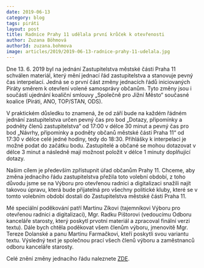 ```yaml
---
date: 2019-06-13
category: blog
tags: piráti
layout: post
title: Radnice Prahy 11 udělala první krůček k otevřenosti
author: Zuzana Böhmová
authorId: zuzana.bohmova
image: articles/2019/2019-06-13-radnice-prahy-11-udelala.jpg
---
```


Dne 13. 6. 2019 byl na jednání Zastupitelstva městské části Praha 11 schválen materiál, který mění jednací řád zastupitelstva a stanovuje pevný čas interpelací. Jedná se o první část změny jednacích řádů iniciovaných Piráty směrem k otevření volené samosprávy občanům. Tyto změny jsou i součástí ujednání koaliční smlouvy „Společně pro Jižní Město“ současné koalice (Piráti, ANO, TOP/STAN, ODS).

V praktickém důsledku to znamená, že od září bude na každém řádném jednání zastupitelstva určen pevný čas pro bod  „Dotazy, připomínky a podněty členů zastupitelstva“ od 17:00 v délce 30 minut a pevný čas pro bod „Návrhy, připomínky a podněty občanů městské části Praha 11“ od 17:30 v délce celé jedné hodiny, tedy do 18:30. Přihlášky k interpelaci je možné podat do začátku bodu. Zastupitelé a občané se mohou dotazovat v délce 3 minut a následně mají možnost položit v délce 1 minuty doplňující dotazy.

Našim cílem je především zpřístupnit úřad občanům Prahy 11. Chceme, aby změna jednacího řádu zastupitelstva přežila toto volební období, z toho důvodu jsme se na Výboru pro otevřenou radnici a digitalizaci snažili najít takovou úpravu, která bude přijatelná pro všechny politické kluby, které se v tomto volebním období dostali do Zastupitelstva městské části Praha 11.

Mé speciální poděkování patří Martinu Zíkovi (tajemníkovi Výboru pro otevřenou radnici a digitalizaci), Mgr. Radku Pištorovi (vedoucímu Odboru kanceláře starosty, který poskytl prvotní materiál a zpracoval finální verzi textu). Dále bych chtěla poděkovat všem členům výboru, jmenovitě Mgr. Tereze Dolanské a panu Martinu Farmačkovi, kteří poskytli svou variantu textu. Výsledný text je společnou prací všech členů výboru a zaměstnanců odboru kanceláře starosty.





Celé znění změny jednacího řádu naleznete [ZDE](https://www.praha11.cz/redakce/index.php?lanG=cs&clanek=6504&slozka=12&as4uOriginalDomain=www.praha11.cz&as4u_protocol=https&ConfirmCookie=confirm&_gid=GA1.2.1982765076.1560339430&bod=2425522.).
